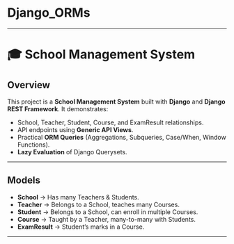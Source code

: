 # Django_ORMs

---
# 🎓 School Management System

## Overview
This project is a **School Management System** built with **Django** and **Django REST Framework**.
It demonstrates:
- School, Teacher, Student, Course, and ExamResult relationships.
- API endpoints using **Generic API Views**.
- Practical **ORM Queries** (Aggregations, Subqueries, Case/When, Window Functions).
- **Lazy Evaluation** of Django Querysets.

---

## Models
- **School** -> Has many Teachers & Students.
- **Teacher** -> Belongs to a School, teaches many Courses.
- **Student** -> Belongs to a School, can enroll in multiple Courses.
- **Course** -> Taught by a Teacher, many-to-many with Students.
- **ExamResult** -> Student’s marks in a Course.

---
